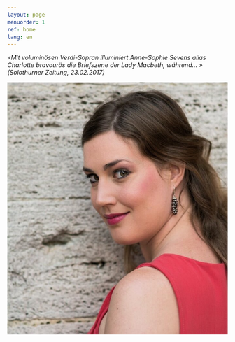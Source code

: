 ```yaml
---
layout: page
menuorder: 1
ref: home
lang: en
---
```


*«Mit voluminösen Verdi-Sopran illuminiert Anne-Sophie Sevens alias Charlotte bravourös die Briefszene der Lady Macbeth, während... » (Solothurner Zeitung, 23.02.2017)*

![](assets/muurfoto.jpg)
